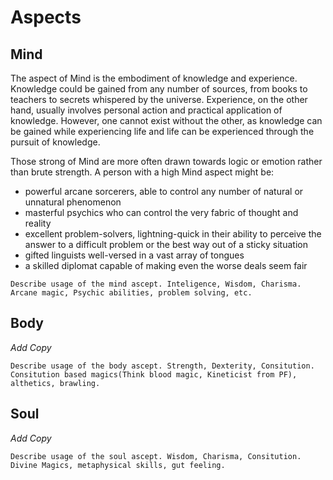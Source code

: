 # Aspects

## Mind
The aspect of Mind is the embodiment of knowledge and experience. Knowledge could be gained from any number of sources, from books to teachers to secrets whispered by the universe. Experience, on the other hand, usually involves personal action and practical application of knowledge. However, one cannot exist without the other, as knowledge can be gained while experiencing life and life can be experienced through the pursuit of knowledge.

Those strong of Mind are more often drawn towards logic or emotion rather than brute strength. A person with a high Mind aspect might be:
* powerful arcane sorcerers, able to control any number of natural or unnatural phenomenon
* masterful psychics who can control the very fabric of thought and reality
* excellent problem-solvers, lightning-quick in their ability to perceive the answer to a difficult problem or the best way out of a sticky situation
* gifted linguists well-versed in a vast array of tongues
* a skilled diplomat capable of making even the worse deals seem fair
```
Describe usage of the mind ascept. Inteligence, Wisdom, Charisma.
Arcane magic, Psychic abilities, problem solving, etc.
```
## Body
*Add Copy*
```
Describe usage of the body ascept. Strength, Dexterity, Consitution.
Consitution based magics(Think blood magic, Kineticist from PF), althetics, brawling.
```

## Soul
*Add Copy*
```
Describe usage of the soul ascept. Wisdom, Charisma, Consitution.
Divine Magics, metaphysical skills, gut feeling. 
```
<!--stackedit_data:
eyJoaXN0b3J5IjpbLTEyNTQ3MTQ0MCwtMTQ1NDkxNzcwLC0xNj
A2NjU1ODQ1LDcwMTM3NDI3MSwxOTIzMzk5NDk1LC0xMzk0NDA0
MzMwLDEwMTIzNzA2NDFdfQ==
-->
